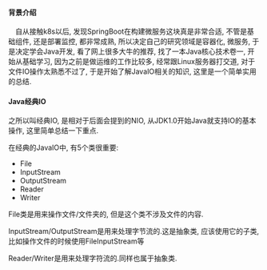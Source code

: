 #### 背景介绍

&emsp;自从接触k8s以后, 发现SpringBoot在构建微服务这块真是非常合适, 不管是基础组件, 还是部署监控, 都非常成熟, 所以决定自己的研究领域是容器化, 微服务, 于是决定学会Java开发, 看了网上很多大牛的推荐, 找了一本Java核心技术卷一, 开始从基础学习, 因为之前是做运维的工作比较多, 经常跟Linux服务器打交道, 对于文件IO操作太熟悉不过了, 于是开始了解JavaIO相关的知识, 这里是一个简单实用的总结.

#### Java经典IO

之所以叫经典IO, 是相对于后面会提到的NIO, 从JDK1.0开始Java就支持IO的基本操作, 这里简单总结一下重点.

在经典的JavaIO中, 有5个类很重要:

* File
* InputStream
* OutputStream
* Reader
* Writer

File类是用来操作文件/文件夹的, 但是这个类不涉及文件的内容.

InputStream/OutputStream是用来处理字节流的.这是抽象类, 应该使用它的子类, 比如操作文件的时候使用FileInputStream等

Reader/Writer是用来处理字符流的.同样也属于抽象类.

